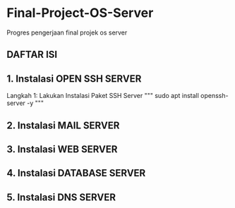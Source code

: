 # Final-Project-OS-Server
Progres pengerjaan final projek os server 

## DAFTAR ISI

## 1. Instalasi OPEN SSH SERVER
Langkah 1: Lakukan Instalasi Paket SSH Server
"""
sudo apt install openssh-server -y 
"""
## 2. Instalasi MAIL SERVER
## 3. Instalasi WEB SERVER
## 4. Instalasi DATABASE SERVER
## 5. Instalasi DNS SERVER

